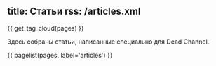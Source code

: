 title: Статьи
rss: /articles.xml
---
{{ get_tag_cloud(pages) }}

Здесь собраны статьи, написанные специально для Dead Channel.

{{ pagelist(pages, label='articles') }}
